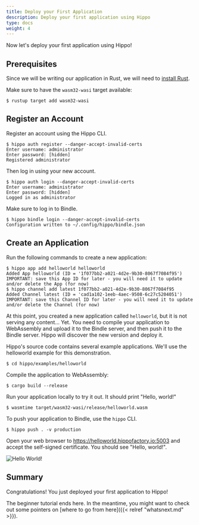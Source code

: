 ```yaml
---
title: Deploy your First Application
description: Deploy your first application using Hippo
type: docs
weight: 4
---
```


Now let's deploy your first application using Hippo!

## Prerequisites

Since we will be writing our application in Rust, we will need to [install
Rust](https://www.rust-lang.org/).

Make sure to have the `wasm32-wasi` target available:

```console
$ rustup target add wasm32-wasi
```
## Register an Account

Register an account using the Hippo CLI.

```console
$ hippo auth register --danger-accept-invalid-certs
Enter username: administrator
Enter password: [hidden]
Registered administrator
```

Then log in using your new account.

```console
$ hippo auth login --danger-accept-invalid-certs
Enter username: administrator
Enter password: [hidden]
Logged in as administrator
```

Make sure to log in to Bindle.

```console
$ hippo bindle login --danger-accept-invalid-certs
Configuration written to ~/.config/hippo/bindle.json
```

## Create an Application

Run the following commands to create a new application:

```console
$ hippo app add helloworld helloworld
Added App helloworld (ID = '1f077bb2-a021-4d2e-9b30-8067f7084f95')
IMPORTANT: save this App ID for later - you will need it to update and/or delete the App (for now)
$ hippo channel add latest 1f077bb2-a021-4d2e-9b30-8067f7084f95
Added Channel latest (ID = 'cad1a102-1eeb-4aec-9508-6c27c5204051')
IMPORTANT: save this Channel ID for later - you will need it to update and/or delete the Channel (for now)
```

At this point, you created a new application called `helloworld`, but it is not
serving any content... Yet. You need to compile your application to WebAssembly
and upload it to the Bindle server, and then push it to the Bindle server. Hippo
will discover the new version and deploy it.

Hippo's source code contains several example applications. We'll use the
helloworld example for this demonstration.

```console
$ cd hippo/examples/helloworld
```

Compile the application to WebAssembly:

```console
$ cargo build --release
```

Run your application locally to try it out. It should print "Hello, world!"

```console
$ wasmtime target/wasm32-wasi/release/helloworld.wasm
```

To push your application to Bindle, use the `hippo` CLI.

```console
$ hippo push . -v production
```

Open your web browser to <https://helloworld.hippofactory.io:5003> and
accept the self-signed certificate. You should see "Hello, world!".

![Hello World!](/images/hello-world.png)

## Summary

Congratulations! You just deployed your first application to Hippo!

The beginner tutorial ends here. In the meantime, you might want to check out
some pointers on [where to go from here]({{< relref "whatsnext.md" >}}).
